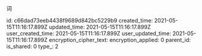 词

id: c66dad73eeb4438f9689d842bc5229b9
created_time: 2021-05-15T11:16:17.899Z
updated_time: 2021-05-15T11:16:17.899Z
user_created_time: 2021-05-15T11:16:17.899Z
user_updated_time: 2021-05-15T11:16:17.899Z
encryption_cipher_text: 
encryption_applied: 0
parent_id: 
is_shared: 0
type_: 2